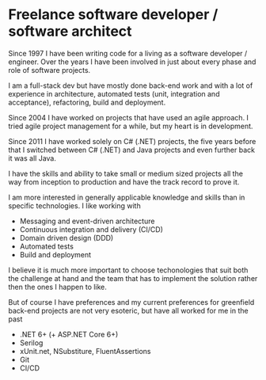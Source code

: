 # Freelance software developer / software architect

Since 1997 I have been writing code for a living as a software developer / engineer. Over the years I have been involved in just about every phase and role of software projects.

I am a full-stack dev but have mostly done back-end work and with a lot of experience in architecture, automated tests (unit, integration and acceptance), refactoring, build and deployment.

Since 2004 I have worked on projects that have used an agile approach. I tried agile project management for a while, but my heart is in development.

Since 2011 I have worked solely on C# (.NET) projects, the five years before that I switched between C# (.NET) and Java projects and even further back it was all Java.

I have the skills and ability to take small or medium sized projects all the way from inception to production and have the track record to prove it.

I am more interested in generally applicable knowledge and skills than in specific technologies. I like working with

- Messaging and event-driven architecture
- Continuous integration and delivery (CI/CD)
- Domain driven design (DDD)
- Automated tests
- Build and deployment

I believe it is much more important to choose techonologies that suit both the challenge at hand and the team that has to implement the solution rather then the ones I happen to like.

But of course I have preferences and my current preferences for greenfield back-end projects are not very esoteric, but have all worked for me in the past

- .NET 6+ (+ ASP.NET Core 6+)
- Serilog
- xUnit.net, NSubstiture, FluentAssertions
- Git
- CI/CD
